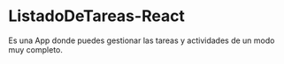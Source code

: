 # ListadoDeTareas-React
Es una App donde puedes gestionar las tareas y actividades de un modo muy completo.
